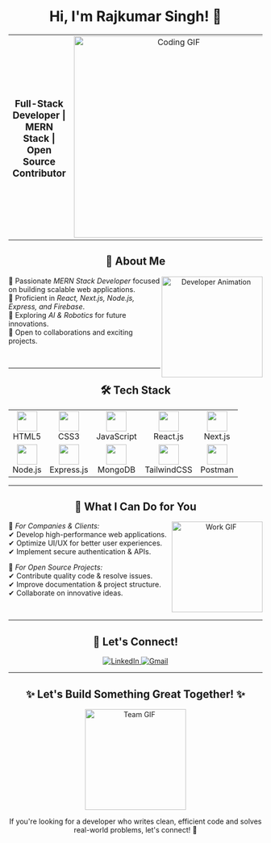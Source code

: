 <h1 align="center">
  Hi, I'm Rajkumar Singh! 👋
</h1>
<table align="center">
  <tr>
    <td align="center">
      <h3>Full-Stack Developer | MERN Stack | Open Source Contributor</h3>
    </td>
    <td align="center">
      <img src="https://media.giphy.com/media/qgQUggAC3Pfv687qPC/giphy.gif" width="400" alt="Coding GIF">
    </td>
  </tr>
</table>
<h2 align="center">🚀 About Me</h2>

<p align="center">
  <img src="https://media.giphy.com/media/juua9i2c2fA0AIp2iq/giphy.gif" width="200" align="right" alt="Developer Animation">
</p>

🔹 Passionate *MERN Stack Developer* focused on building scalable web applications.  
🔹 Proficient in *React, Next.js, Node.js, Express, and Firebase*.  
🔹 Exploring *AI & Robotics* for future innovations.  
🔹 Open to collaborations and exciting projects.  

<br>

---
<h2 align="center">🛠 Tech Stack</h2>

<table align="center">
  <tr>
    <td align="center"><img src="https://cdn.worldvectorlogo.com/logos/html-1.svg" width="40"><br>HTML5</td>
    <td align="center"><img src="https://cdn.worldvectorlogo.com/logos/css-3.svg" width="40"><br>CSS3</td>
    <td align="center"><img src="https://cdn.worldvectorlogo.com/logos/javascript-1.svg" width="40"><br>JavaScript</td>
    <td align="center"><img src="https://cdn.worldvectorlogo.com/logos/react-2.svg" width="40"><br>React.js</td>
    <td align="center"><img src="https://cdn.worldvectorlogo.com/logos/next-js.svg" width="40"><br>Next.js</td>
  </tr>
  <tr>
    <td align="center"><img src="https://cdn.worldvectorlogo.com/logos/nodejs-icon.svg" width="40"><br>Node.js</td>
    <td align="center"><img src="https://cdn.worldvectorlogo.com/logos/express-109.svg" width="40"><br>Express.js</td>
    <td align="center"><img src="https://cdn.worldvectorlogo.com/logos/mongodb-icon-1.svg" width="40"><br>MongoDB</td>
    <td align="center"><img src="https://cdn.worldvectorlogo.com/logos/tailwind-css-2.svg" width="40"><br>TailwindCSS</td>
    <td align="center"><img src="https://cdn.worldvectorlogo.com/logos/postman.svg" width="40"><br>Postman</td>
  </tr>
</table>

---

<h2 align="center">🌟 What I Can Do for You</h2>

<p align="center">
  <img src="https://media.giphy.com/media/VbnUQpnihPSIgIXuZv/giphy.gif" width="180" align="right" alt="Work GIF">
</p>

🔹 *For Companies & Clients:*  
✔ Develop high-performance web applications.  
✔ Optimize UI/UX for better user experiences.  
✔ Implement secure authentication & APIs.  

🔹 *For Open Source Projects:*  
✔ Contribute quality code & resolve issues.  
✔ Improve documentation & project structure.  
✔ Collaborate on innovative ideas.  

<br>

---

<h2 align="center">📩 Let's Connect!</h2>

<p align="center">
  <a href="[www.linkedin.com/in/raj](https://www.linkedin.com/in/raj-singh-a574b21aa/)">
    <img src="https://img.shields.io/badge/LinkedIn-Rajkumar Singh-blue?logo=linkedin&style=for-the-badge" alt="LinkedIn">
  </a>
  <a href="mailto:adityapandeyp1234@gmail.com">
    <img src="https://img.shields.io/badge/Gmail-rajsingh1920sk@gmail.com-red?logo=gmail&style=for-the-badge" alt="Gmail">
  </a>
</p>

---

<h2 align="center">✨ Let's Build Something Great Together! ✨</h2>

<p align="center">
  <img src="https://media.giphy.com/media/k0ijJhqrUP4T2EvmJ1/giphy.gif" width="200" alt="Team GIF">
</p>

<p align="center">If you're looking for a developer who writes clean, efficient code and solves real-world problems, let's connect! 🚀</p>
